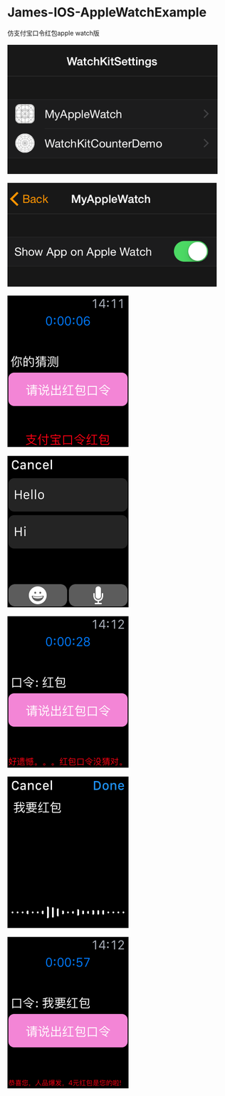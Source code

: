 # James-IOS-AppleWatchExample
仿支付宝口令红包apple watch版
<br>
<br>
![image](https://github.com/sfdux/screenshots/blob/master/apple_watch_package_03.png)
<br>
<br>
![image](https://github.com/sfdux/screenshots/blob/master/apple_watch_package_04.png)
<br>
<br>
![image](https://github.com/sfdux/screenshots/blob/master/apple_watch_package_05.png)
<br>
<br>
![image](https://github.com/sfdux/screenshots/blob/master/apple_watch_package_06.png)
<br>
<br>
![image](https://github.com/sfdux/screenshots/blob/master/apple_watch_package_07.png)
<br>
<br>
![image](https://github.com/sfdux/screenshots/blob/master/apple_watch_package_08.png)
<br>
<br>
![image](https://github.com/sfdux/screenshots/blob/master/apple_watch_package_09.png)




